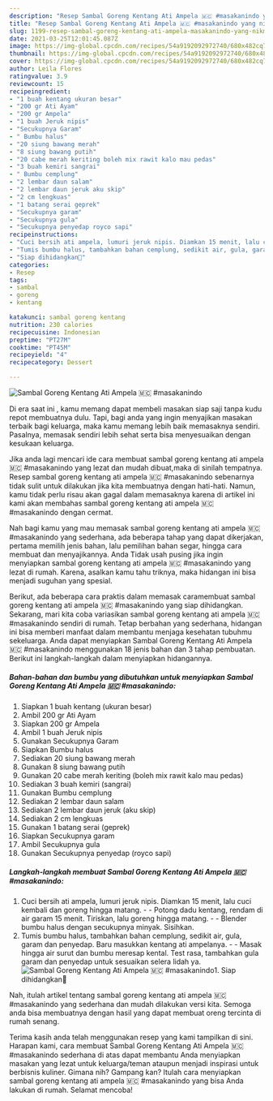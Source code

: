 ```yaml
---
description: "Resep Sambal Goreng Kentang Ati Ampela 🇲🇨 #masakanindo yang nikmat Untuk Jualan"
title: "Resep Sambal Goreng Kentang Ati Ampela 🇲🇨 #masakanindo yang nikmat Untuk Jualan"
slug: 1199-resep-sambal-goreng-kentang-ati-ampela-masakanindo-yang-nikmat-untuk-jualan
date: 2021-03-25T12:01:45.087Z
image: https://img-global.cpcdn.com/recipes/54a9192092972740/680x482cq70/sambal-goreng-kentang-ati-ampela-🇲🇨-masakanindo-foto-resep-utama.jpg
thumbnail: https://img-global.cpcdn.com/recipes/54a9192092972740/680x482cq70/sambal-goreng-kentang-ati-ampela-🇲🇨-masakanindo-foto-resep-utama.jpg
cover: https://img-global.cpcdn.com/recipes/54a9192092972740/680x482cq70/sambal-goreng-kentang-ati-ampela-🇲🇨-masakanindo-foto-resep-utama.jpg
author: Leila Flores
ratingvalue: 3.9
reviewcount: 15
recipeingredient:
- "1 buah kentang ukuran besar"
- "200 gr Ati Ayam"
- "200 gr Ampela"
- "1 buah Jeruk nipis"
- "Secukupnya Garam"
- " Bumbu halus"
- "20 siung bawang merah"
- "8 siung bawang putih"
- "20 cabe merah keriting boleh mix rawit kalo mau pedas"
- "3 buah kemiri sangrai"
- " Bumbu cemplung"
- "2 lembar daun salam"
- "2 lembar daun jeruk aku skip"
- "2 cm lengkuas"
- "1 batang serai geprek"
- "Secukupnya garam"
- "Secukupnya gula"
- "Secukupnya penyedap royco sapi"
recipeinstructions:
- "Cuci bersih ati ampela, lumuri jeruk nipis. Diamkan 15 menit, lalu cuci kembali dan goreng hingga matang.  Potong dadu kentang, rendam di air garam 15 menit. Tiriskan, lalu goreng hingga matang.  Blender bumbu halus dengan secukupnya minyak. Sisihkan."
- "Tumis bumbu halus, tambahkan bahan cemplung, sedikit air, gula, garam dan penyedap. Baru masukkan kentang ati ampelanya.   Masak hingga air surut dan bumbu meresap kental. Test rasa, tambahkan gula garam dan penyedap untuk sesuaikan selera lidah ya."
- "Siap dihidangkan🥰"
categories:
- Resep
tags:
- sambal
- goreng
- kentang

katakunci: sambal goreng kentang 
nutrition: 230 calories
recipecuisine: Indonesian
preptime: "PT27M"
cooktime: "PT45M"
recipeyield: "4"
recipecategory: Dessert

---
```



![Sambal Goreng Kentang Ati Ampela 🇲🇨 #masakanindo](https://img-global.cpcdn.com/recipes/54a9192092972740/680x482cq70/sambal-goreng-kentang-ati-ampela-🇲🇨-masakanindo-foto-resep-utama.jpg)

Di era  saat ini , kamu memang dapat membeli masakan siap saji tanpa kudu repot membuatnya dulu. Tapi, bagi anda yang ingin menyajikan masakan terbaik bagi keluarga, maka kamu memang lebih baik memasaknya sendiri. Pasalnya, memasak sendiri lebih sehat serta bisa menyesuaikan dengan kesukaan keluarga.

Jika anda lagi mencari ide cara membuat sambal goreng kentang ati ampela 🇲🇨 #masakanindo yang lezat dan mudah dibuat,maka di sinilah tempatnya. Resep sambal goreng kentang ati ampela 🇲🇨 #masakanindo  sebenarnya tidak sulit untuk dilakukan jika kita membuatnya dengan hati-hati. Namun, kamu tidak perlu risau akan gagal dalam memasaknya 
karena di artikel ini kami akan membahas sambal goreng kentang ati ampela 🇲🇨 #masakanindo dengan cermat.  



Nah bagi kamu yang mau memasak sambal goreng kentang ati ampela 🇲🇨 #masakanindo yang sederhana, ada beberapa tahap yang dapat dikerjakan, pertama memilih jenis bahan, lalu pemilihan bahan segar, hingga cara membuat dan menyajikannya. Anda Tidak usah pusing jika ingin menyiapkan sambal goreng kentang ati ampela 🇲🇨 #masakanindo yang lezat di rumah. Karena, asalkan kamu  tahu triknya, maka hidangan ini bisa menjadi suguhan yang spesial.

Berikut, ada beberapa cara praktis  dalam memasak caramembuat sambal goreng kentang ati ampela 🇲🇨 #masakanindo yang siap dihidangkan. Sekarang, mari kita coba variasikan sambal goreng kentang ati ampela 🇲🇨 #masakanindo sendiri di rumah. Tetap berbahan yang sederhana, hidangan ini bisa memberi manfaat dalam membantu menjaga kesehatan tubuhmu sekeluarga. Anda dapat menyiapkan Sambal Goreng Kentang Ati Ampela 🇲🇨 #masakanindo menggunakan 18 jenis bahan dan 3 tahap pembuatan. Berikut ini langkah-langkah dalam menyiapkan hidangannya.

<!--inarticleads1-->

##### Bahan-bahan dan bumbu yang dibutuhkan untuk menyiapkan Sambal Goreng Kentang Ati Ampela 🇲🇨 #masakanindo:

1. Siapkan 1 buah kentang (ukuran besar)
1. Ambil 200 gr Ati Ayam
1. Siapkan 200 gr Ampela
1. Ambil 1 buah Jeruk nipis
1. Gunakan Secukupnya Garam
1. Siapkan  Bumbu halus
1. Sediakan 20 siung bawang merah
1. Gunakan 8 siung bawang putih
1. Gunakan 20 cabe merah keriting (boleh mix rawit kalo mau pedas)
1. Sediakan 3 buah kemiri (sangrai)
1. Gunakan  Bumbu cemplung
1. Sediakan 2 lembar daun salam
1. Sediakan 2 lembar daun jeruk (aku skip)
1. Sediakan 2 cm lengkuas
1. Gunakan 1 batang serai (geprek)
1. Siapkan Secukupnya garam
1. Ambil Secukupnya gula
1. Gunakan Secukupnya penyedap (royco sapi)




<!--inarticleads2-->

##### Langkah-langkah membuat Sambal Goreng Kentang Ati Ampela 🇲🇨 #masakanindo:

1. Cuci bersih ati ampela, lumuri jeruk nipis. Diamkan 15 menit, lalu cuci kembali dan goreng hingga matang. -  - Potong dadu kentang, rendam di air garam 15 menit. Tiriskan, lalu goreng hingga matang. -  - Blender bumbu halus dengan secukupnya minyak. Sisihkan.
1. Tumis bumbu halus, tambahkan bahan cemplung, sedikit air, gula, garam dan penyedap. Baru masukkan kentang ati ampelanya.  -  - Masak hingga air surut dan bumbu meresap kental. Test rasa, tambahkan gula garam dan penyedap untuk sesuaikan selera lidah ya.
<img src="//assets-global.cpcdn.com/assets/icons/button_play-2c75c40dde080a61004c1f40b05d8f140eaff45d7e9e6481dc71c63d2e7c4909.png" alt="Sambal Goreng Kentang Ati Ampela 🇲🇨 #masakanindo">1. Siap dihidangkan🥰




Nah, itulah artikel tentang  sambal goreng kentang ati ampela 🇲🇨 #masakanindo  yang sederhana dan mudah dilakukan versi kita. Semoga anda bisa membuatnya dengan hasil yang dapat membuat oreng tercinta di rumah senang. 

Terima kasih anda telah menggunakan resep yang kami tampilkan di sini. Harapan kami, cara membuat  Sambal Goreng Kentang Ati Ampela 🇲🇨 #masakanindo sederhana di atas dapat membantu Anda menyiapkan masakan yang lezat untuk keluarga/teman ataupun menjadi inspirasi untuk berbisnis kuliner. Gimana nih? Gampang kan? Itulah cara menyiapkan sambal goreng kentang ati ampela 🇲🇨 #masakanindo yang bisa Anda lakukan di rumah. Selamat mencoba!

